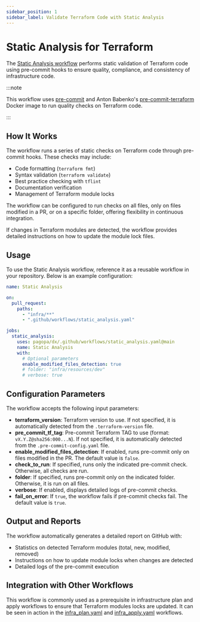 ```yaml
---
sidebar_position: 1
sidebar_label: Validate Terraform Code with Static Analysis
---
```


# Static Analysis for Terraform

The [Static Analysis workflow](https://github.com/pagopa/dx/blob/main/.github/workflows/static_analysis.yaml) performs static validation of Terraform code using pre-commit hooks to ensure quality, compliance, and consistency of infrastructure code.

:::note

This workflow uses [pre-commit](https://pre-commit.com/) and Anton Babenko's [pre-commit-terraform](https://github.com/antonbabenko/pre-commit-terraform) Docker image to run quality checks on Terraform code.

:::

## How It Works

The workflow runs a series of static checks on Terraform code through pre-commit hooks. These checks may include:

- Code formatting (`terraform fmt`)
- Syntax validation (`terraform validate`)
- Best practice checking with `tflint`
- Documentation verification
- Management of Terraform module locks

The workflow can be configured to run checks on all files, only on files modified in a PR, or on a specific folder, offering flexibility in continuous integration.

If changes in Terraform modules are detected, the workflow provides detailed instructions on how to update the module lock files.

## Usage

To use the Static Analysis workflow, reference it as a reusable workflow in your repository. Below is an example configuration:

```yaml
name: Static Analysis

on:
  pull_request:
    paths:
      - "infra/**"
      - ".github/workflows/static_analysis.yaml"

jobs:
  static_analysis:
    uses: pagopa/dx/.github/workflows/static_analysis.yaml@main
    name: Static Analysis
    with:
      # Optional parameters
      enable_modified_files_detection: true
      # folder: "infra/resources/dev"
      # verbose: true
```

## Configuration Parameters

The workflow accepts the following input parameters:

- **terraform_version**: Terraform version to use. If not specified, it is automatically detected from the `.terraform-version` file.
- **pre_commit_tf_tag**: Pre-commit Terraform TAG to use (format: `vX.Y.Z@sha256:000...N`). If not specified, it is automatically detected from the `.pre-commit-config.yaml` file.
- **enable_modified_files_detection**: If enabled, runs pre-commit only on files modified in the PR. The default value is `false`.
- **check_to_run**: If specified, runs only the indicated pre-commit check. Otherwise, all checks are run.
- **folder**: If specified, runs pre-commit only on the indicated folder. Otherwise, it is run on all files.
- **verbose**: If enabled, displays detailed logs of pre-commit checks.
- **fail_on_error**: If `true`, the workflow fails if pre-commit checks fail. The default value is `true`.

## Output and Reports

The workflow automatically generates a detailed report on GitHub with:

- Statistics on detected Terraform modules (total, new, modified, removed)
- Instructions on how to update module locks when changes are detected
- Detailed logs of the pre-commit execution

## Integration with Other Workflows

This workflow is commonly used as a prerequisite in infrastructure plan and apply workflows to ensure that Terraform modules locks are updated. It can be seen in action in the [infra_plan.yaml](https://github.com/pagopa/dx/blob/main/.github/workflows/infra_plan.yaml) and [infra_apply.yaml](https://github.com/pagopa/dx/blob/main/.github/workflows/infra_apply.yaml) workflows.
